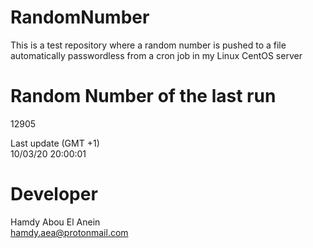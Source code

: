 # RandomNumber    
This is a test repository where a random number is pushed to a file automatically passwordless from a cron job in my Linux CentOS server    
# Random Number of the last run   
12905
      
Last update (GMT +1)    
10/03/20 20:00:01
# Developer    
Hamdy Abou El Anein   
hamdy.aea@protonmail.com
